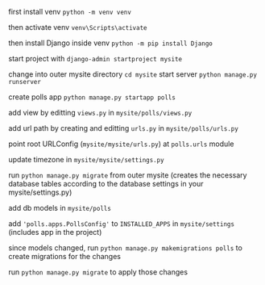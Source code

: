 first install venv `python -m venv venv`

then activate venv `venv\Scripts\activate`

then install Django inside venv `python -m pip install Django`

start project with `django-admin startproject mysite`

change into outer mysite directory `cd mysite`
start server `python manage.py runserver`

create polls app `python manage.py startapp polls`

add view by editting `views.py` in `mysite/polls/views.py`

add url path by creating and editting `urls.py` in `mysite/polls/urls.py`

point root URLConfig (`mysite/mysite/urls.py`) at `polls.urls` module

update timezone in `mysite/mysite/settings.py`

run `python manage.py migrate` from outer mysite (creates the necessary database tables according to the database settings in your mysite/settings.py)

add db models in `mysite/polls`

add `'polls.apps.PollsConfig'` to `INSTALLED_APPS` in `mysite/settings` (includes app in the project)

since models changed, run `python manage.py makemigrations polls` to create migrations for the changes

run `python manage.py migrate` to apply those changes
